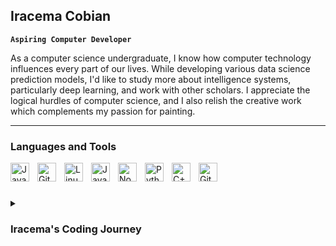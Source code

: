 ## Iracema Cobian

**`Aspiring Computer Developer`**

As a computer science undergraduate, I know how computer technology influences every part of our lives. While developing various data science prediction models, I'd like to study more about intelligence systems, particularly deep learning, and work with other scholars. I appreciate the logical hurdles of computer science, and I also relish the creative work which complements my passion for painting. 


---

### Languages and Tools

<img align="left" alt="Java" width="30px" style="padding-right:10px;" src="https://cdn.jsdelivr.net/gh/devicons/devicon/icons/java/java-original.svg"/>
<img align="left" alt="Git" width="30px" style="padding-right:10px;" src="https://cdn.jsdelivr.net/gh/devicons/devicon/icons/git/git-original.svg" />
<img align="left" alt="Linux" width="30px" style="padding-right:10px;" src="https://cdn.jsdelivr.net/gh/devicons/devicon/icons/linux/linux-original.svg" />
<img align="left" alt="JavaScript" width="30px" style="padding-right:10px;" src="https://cdn.jsdelivr.net/gh/devicons/devicon/icons/javascript/javascript-plain.svg" />
<img align="left" alt="NodeJS" width="30px" style="padding-right:10px;" src="https://cdn.jsdelivr.net/gh/devicons/devicon/icons/nodejs/nodejs-original.svg" />
<img align="left" alt="Python" width="30px" style="padding-right:10px;" src="https://cdn.jsdelivr.net/gh/devicons/devicon/icons/python/python-plain.svg" />
<img align="left" alt="C++" width="30px" style="padding-right:10px;" src="https://cdn.jsdelivr.net/gh/devicons/devicon/icons/cplusplus/cplusplus-line.svg" />
<img align="left" alt="GitHub" width="30px" style="padding-right:10px;" src="https://cdn.jsdelivr.net/gh/devicons/devicon/icons/github/github-original.svg" />
<br />


#
  <details>
   <summary><h3> Iracema's Coding Journey</h3></summary>
  I began my coding career as a naive high schooler eager to learn all I could about the programming world - code, Unix, Linux, and theory. As I continue my studies at university, I hope to extend and improve my understanding of computers in areas where I lack academic experience. I'm interested in artificial intelligence and predictive analytics. So far, I've been working on various data science-related research projects using Python.
